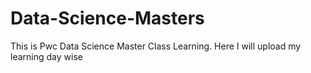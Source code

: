# Data-Science-Masters
This is Pwc Data Science Master Class Learning. Here I will upload my learning day wise
